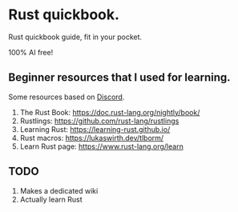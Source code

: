 # Rust quickbook.
Rust quickbook guide, fit in your pocket.

100% AI free!
## Beginner resources that I used for learning.
Some resources based on [Discord](https://discord.gg/rust-lang-community).
1. The Rust Book: https://doc.rust-lang.org/nightly/book/
2. Rustlings: https://github.com/rust-lang/rustlings
3. Learning Rust: https://learning-rust.github.io/
4. Rust macros: https://lukaswirth.dev/tlborm/
5. Learn Rust page: https://www.rust-lang.org/learn

## TODO
1. Makes a dedicated wiki
2. Actually learn Rust
